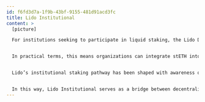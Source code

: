 ```yaml
---
id: f6fd3d7a-1f9b-43bf-9155-481d91acd3fc
title: Lido Institutional
content: >
  [picture]

  For institutions seeking to participate in liquid staking, the Lido DAO offers a dedicated path: institutional staking via the stETH token. Rather than setting up and running validators in-house, an endeavor that demands significant capital, infrastructure, monitoring, and operations, institutions can delegate ETH to Lido’s protocol, receive stETH, and retain full liquidity and on-chain transparency.


  In practical terms, this means organizations can integrate stETH into their existing custody, treasury, and trading workflows while staking rewards accumulate automatically on-chain. Institutions benefit from a diversified and professionally managed validator set, slack exposure to validator-slashing risks, and access to native integrations with trusted infrastructure providers such as Fireblocks, BitGo, and Copper, [and many more](https://blog.lido.fi/category/institutional/).


  Lido’s institutional staking pathway has been shaped with awareness of the specific requirements of larger organizations, including the need for compliance processes, custody management, and alignment with internal governance or risk controls. These features ensure that institutions can participate in network security and staking rewards while maintaining the procedural standards expected in their operations.


  In this way, Lido Institutional serves as a bridge between decentralized staking and traditional institutional practices, enabling participation in Ethereum’s consensus process while maintaining flexibility, transparency, and operational compatibility with enterprise infrastructure. [Learn more.](https://lido.fi/institutional)
---
```

